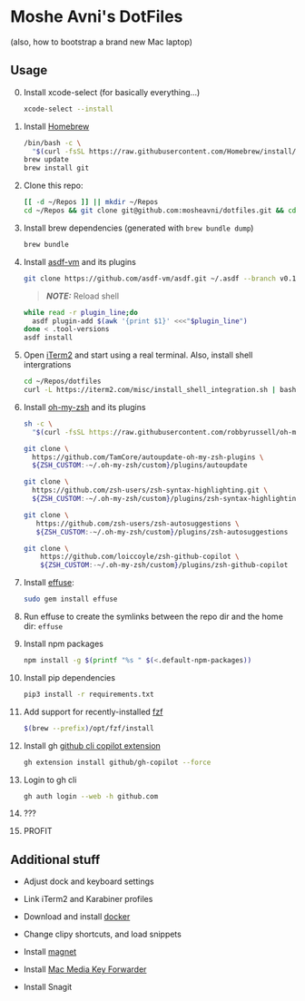 # Moshe Avni's DotFiles

(also, how to bootstrap a brand new Mac laptop)

## Usage

0. Install xcode-select (for basically everything...)

   ```bash
   xcode-select --install
   ```

1. Install [Homebrew](https://brew.sh/)

   ```bash
   /bin/bash -c \
     "$(curl -fsSL https://raw.githubusercontent.com/Homebrew/install/master/install.sh)"
   brew update
   brew install git
   ```

2. Clone this repo:

   ```bash
   [[ -d ~/Repos ]] || mkdir ~/Repos
   cd ~/Repos && git clone git@github.com:mosheavni/dotfiles.git && cd dotfiles
   ```

3. Install brew dependencies (generated with `brew bundle dump`)

   ```bash
   brew bundle
   ```

4. Install [asdf-vm](https://asdf-vm.com/guide/getting-started.html) and its
   plugins

   ```bash
   git clone https://github.com/asdf-vm/asdf.git ~/.asdf --branch v0.13.1
   ```

   > **_NOTE:_** Reload shell

   ```bash
   while read -r plugin_line;do
     asdf plugin-add $(awk '{print $1}' <<<"$plugin_line")
   done < .tool-versions
   asdf install
   ```

5. Open [iTerm2](https://www.iterm2.com/) and start using a real terminal.
   Also, install shell intergrations

   ```bash
   cd ~/Repos/dotfiles
   curl -L https://iterm2.com/misc/install_shell_integration.sh | bash
   ```

6. Install [oh-my-zsh](https://github.com/ohmyzsh/ohmyzsh) and its plugins

   ```bash
   sh -c \
     "$(curl -fsSL https://raw.githubusercontent.com/robbyrussell/oh-my-zsh/master/tools/install.sh)"

   git clone \
     https://github.com/TamCore/autoupdate-oh-my-zsh-plugins \
     ${ZSH_CUSTOM:-~/.oh-my-zsh/custom}/plugins/autoupdate

   git clone \
     https://github.com/zsh-users/zsh-syntax-highlighting.git \
     ${ZSH_CUSTOM:-~/.oh-my-zsh/custom}/plugins/zsh-syntax-highlighting

   git clone \
      https://github.com/zsh-users/zsh-autosuggestions \
      ${ZSH_CUSTOM:-~/.oh-my-zsh/custom}/plugins/zsh-autosuggestions

   git clone \
       https://github.com/loiccoyle/zsh-github-copilot \
       ${ZSH_CUSTOM:-~/.oh-my-zsh/custom}/plugins/zsh-github-copilot
   ```

7. Install [effuse](https://github.com/jeromelefeuvre/effuse):

   ```bash
   sudo gem install effuse
   ```

8. Run effuse to create the symlinks between the repo dir and the home dir:
   `effuse`

9. Install npm packages

   ```bash
   npm install -g $(printf "%s " $(<.default-npm-packages))
   ```

10. Install pip dependencies

    ```bash
    pip3 install -r requirements.txt
    ```

11. Add support for recently-installed [fzf](https://github.com/junegunn/fzf)

    ```bash
    $(brew --prefix)/opt/fzf/install
    ```

12. Install gh [github cli copilot extension](https://github.com/github/gh-copilot)

    ```bash
    gh extension install github/gh-copilot --force
    ```

13. Login to gh cli

    ```bash
    gh auth login --web -h github.com
    ```

14. ???

15. PROFIT

## Additional stuff

- Adjust dock and keyboard settings

- Link iTerm2 and Karabiner profiles

- Download and install [docker](https://www.docker.com/products/docker-desktop)

- Change clipy shortcuts, and load snippets

- Install [magnet](https://apps.apple.com/us/app/magnet/id441258766?mt=12)

- Install [Mac Media Key Forwarder](https://github.com/milgra/macmediakeyforwarder)

- Install Snagit
